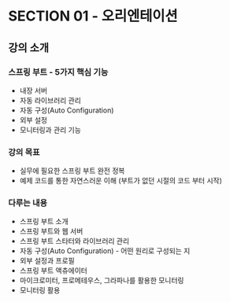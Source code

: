 # SECTION 01 - 오리엔테이션
## 강의 소개
### 스프링 부트 - 5가지 핵심 기능
- 내장 서버
- 자동 라이브러리 관리
- 자동 구성(Auto Configuration)
- 외부 설정
- 모니터링과 관리 기능

### 강의 목표
- 실무에 필요한 스프링 부트 완전 정복
- 예제 코드를 통한 자연스러운 이해 (부트가 없던 시절의 코드 부터 시작)

### 다루는 내용
- 스프링 부트 소개
- 스프링 부트와 웹 서버
- 스프링 부트 스타터와 라이브러리 관리
- 자동 구성(Auto Configuration) - 어떤 원리로 구성되는 지
- 외부 설정과 프로필
- 스프링 부트 액츄에이터
- 마이크로미터, 프로메테우스, 그라파나를 활용한 모니터링
- 모니터링 활용